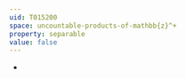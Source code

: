 ```yaml
---
uid: T015200
space: uncountable-products-of-mathbb{z}^+
property: separable
value: false
---
```

-

